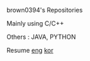 brown0394's Repositories

Mainly using C/C++

Others : JAVA, PYTHON

Resume [eng](https://drive.google.com/file/d/1Q2ymOSlLkfMbzhtlNTbNMsRKSg5QtqXf/view?usp=sharing) [kor](https://drive.google.com/file/d/1u1xffXtZ3EF3FQotEYMIWiRWD9JrJLp1/view?usp=sharing)
